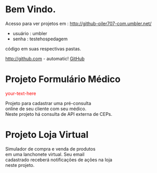 Bem Vindo.
============================================================================
Acesso para ver projetos em : http://github-oiler707-com.umbler.net/  
* usuário : umbler
* senha : testehospedagem 

código em suas respectivas pastas.

http://github.com - automatic!
[GitHub](http://github.com)

Projeto Formulário Médico
============================================================================
<div style="color: red"> your-text-here </div>  

Projeto para cadastrar uma pré-consulta  
online de seu cliente com seu médico.    
Neste projeto há consulta de API externa 
de CEPs.  

Projeto Loja Virtual
============================================================================
Simulador de compra e venda de  produtos  
em uma lanchonete virtual. Seu email  
cadastrado receberá notificações de ações na loja  
neste projeto.







